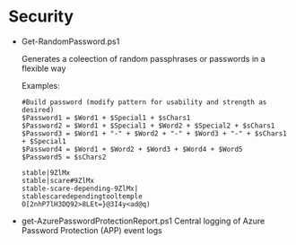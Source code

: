 # Security

  * Get-RandomPassword.ps1
  
      Generates a coleection of random passphrases or passwords in a flexible way
      
      Examples:

        #Build password (modify pattern for usability and strength as desired)
        $Password1 = $Word1 + $Special1 + $sChars1
        $Password2 = $Word1 + $Special1 + $Word2 + $Special2 + $sChars1
        $Password3 = $Word1 + "-" + $Word2 + "-" + $Word3 + "-" + $sChars1 + $Special1
        $Password4 = $Word1 + $Word2 + $Word3 + $Word4 + $Word5
        $Password5 = $sChars2

        stable|9ZlMx
        stable|scare#9ZlMx
        stable-scare-depending-9ZlMx|
        stablescaredependingtooltemple
        O[2nhP7lH3DQ92>8LEt=}@3I4y<ad@q)

  * get-AzurePasswordProtectionReport.ps1
      Central logging of Azure Password Protection (APP) event logs
